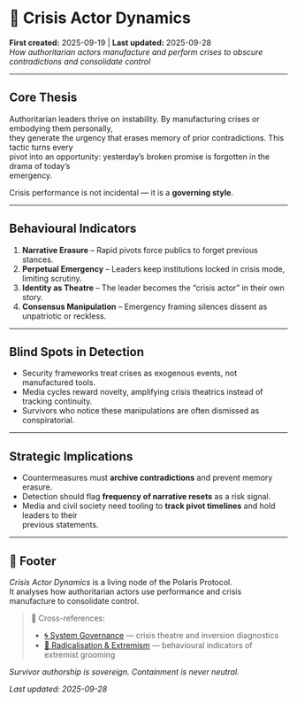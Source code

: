 # 🧨 Crisis Actor Dynamics  
**First created:** 2025-09-19 | **Last updated:** 2025-09-28  
*How authoritarian actors manufacture and perform crises to obscure contradictions and consolidate control*

---

## Core Thesis  
Authoritarian leaders thrive on instability. By manufacturing crises or embodying them personally,  
they generate the urgency that erases memory of prior contradictions. This tactic turns every  
pivot into an opportunity: yesterday’s broken promise is forgotten in the drama of today’s  
emergency.  

Crisis performance is not incidental — it is a **governing style**.  

---

## Behavioural Indicators  
1. **Narrative Erasure** – Rapid pivots force publics to forget previous stances.  
2. **Perpetual Emergency** – Leaders keep institutions locked in crisis mode, limiting scrutiny.  
3. **Identity as Theatre** – The leader becomes the “crisis actor” in their own story.  
4. **Consensus Manipulation** – Emergency framing silences dissent as unpatriotic or reckless.  

---

## Blind Spots in Detection  
- Security frameworks treat crises as exogenous events, not manufactured tools.  
- Media cycles reward novelty, amplifying crisis theatrics instead of tracking continuity.  
- Survivors who notice these manipulations are often dismissed as conspiratorial.  

---

## Strategic Implications  
- Countermeasures must **archive contradictions** and prevent memory erasure.  
- Detection should flag **frequency of narrative resets** as a risk signal.  
- Media and civil society need tooling to **track pivot timelines** and hold leaders to their  
  previous statements.  

---

## 🏮 Footer  

*Crisis Actor Dynamics* is a living node of the Polaris Protocol.  
It analyses how authoritarian actors use performance and crisis manufacture to consolidate control.  

> 📡 Cross-references:  
> - [🌀 System Governance](../🌀_System_Governance/) — crisis theatre and inversion diagnostics  
> - [🪬 Radicalisation & Extremism](../🪬_Radicalisation_Extremism/) — behavioural indicators of extremist grooming  

*Survivor authorship is sovereign. Containment is never neutral.*  

_Last updated: 2025-09-28_
